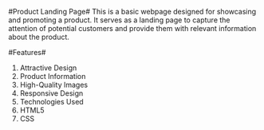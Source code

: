 #Product Landing Page#
This is a basic webpage designed for showcasing and promoting a product. It serves as a landing page to capture the attention of potential customers and provide them with relevant information about the product.

#Features#
1. Attractive Design
2. Product Information
3. High-Quality Images
4. Responsive Design
5. Technologies Used
6. HTML5
7. CSS

